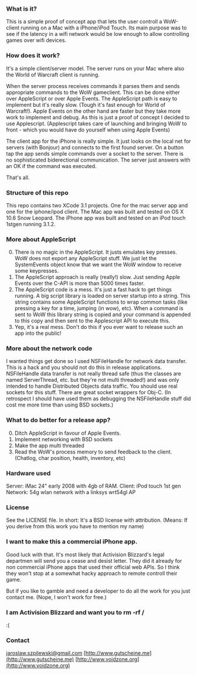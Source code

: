 ### What is it?
This is a simple proof of concept app that lets the user controll a WoW-client running on a Mac with a iPhone/iPod Touch.
Its main purpose was to see if the latency in a wifi network would be low enough to allow controlling games over wifi devices.

### How does it work?
It's a simple client/server model. The server runs on your Mac where also the World of Warcraft client is running. 

When the server process receives commands it parses them and sends appropriate commands to the WoW gameclient. This can be done either over AppleScript or over Apple Events. The AppleScript path is easy to implement but it's really slow. (Tough it's fast enough for World of Warcraft!). Apple Events on the other hand are faster but they take more work to implement and debug. As this is just a proof of concept I decided to use Applescript. (Applescript takes care of launching and bringing WoW to front - which you would have do yourself when using Apple Events)

The client app for the iPhone is really simple. It just looks on the local net for servers (with Bonjour) and connects to the first found server. On a button tap the app sends simple commands over a socket to the server. There is no sophisticated biderectional communication. The server just answers with an OK if the command was executed.

That's all.

### Structure of this repo
This repo contains two XCode 3.1 projects. One for the mac server app and one for the iphone/ipod client.
The Mac app was built and tested on OS X 10.6 Snow Leopard.
The iPhone app was built and tested on an iPod touch 1stgen running 3.1.2.

### More about AppleScript
0. There is no magic in the AppleScript. It justs emulates key presses. WoW does not export any AppleScript stuff. We just let the SystemEvents object know that we want the WoW window to receive some keypresses.
1. The AppleScript approach is really (really!) slow. Just sending Apple Events over the C-API is more than 5000 times faster.
2. The AppleScript code is a mess. It's just a fast hack to get things running. A big script library is loaded on server startup into a string. This string contains some AppleScript functions to wrap common tasks (like pressing a key for a time, jumping (in wow), etc). When a command is sent to WoW this library string is copied and your command is appended to this copy and then sent to the Applescript API to execute this.
3. Yep, it's a real mess. Don't do this if you ever want to release such an app into the public!

### More about the network code
I wanted things get done so I used NSFileHandle for network data transfer. This is a hack and you should not do this in release applications. NSFileHandle data transfer is not really thread safe (thus the classes are named ServerThread, etc. but they're not multi threaded!) and was only intended to handle Distributed Objects data traffic. You should use real sockets for this stuff. There are great socket wrappers for Obj-C. (In retrospect I should have used them as debugging the NSFileHandle stuff did cost me more time than using BSD sockets.)

### What to do better for a release app?
0. Ditch AppleScript in favour of Apple Events. 
1. Implement networking with BSD sockets
2. Make the app multi threaded
3. Read the WoW's process memory to send feedback to the client. (Chatlog, char position, health, inventory, etc)

### Hardware used
Server: iMac 24" early 2008 with 4gb of RAM.
Client: iPod touch 1st gen
Network: 54g wlan network with a linksys wrt54gl AP

### License
See the LICENSE file. In short: It's a BSD license with attribution. (Means: If you derive from this work you have to mention my name)

### I want to make this a commercial iPhone app.
Good luck with that. It's most likely that Activision Blizzard's legal departmen will send you a cease and desist letter. They did it already for non commercial iPhone apps that used their official web APIs. So I think they won't stop at a somewhat hacky approach to remote controll their game.

But if you like to gamble and need a developer to do all the work for you just contact me. (Nope, I won't work for free.)

### I am Activision Blizzard and want you to rm -rf /
:(

### Contact
jaroslaw.szpilewski@gmail.com
[http://www.gutscheine.me](http://www.gutscheine.me)
[http://www.voidzone.org](http://www.voidzone.org)
